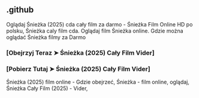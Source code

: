 ## .github

Oglądaj Śnieżka (2025) cda cały film za darmo - Śnieżka Film Online HD po polsku, Śnieżka caly film cda. Oglądaj film Śnieżka online. Gdzie można oglądać Śnieżka filmy za Darmo

### [Obejrzyj Teraz ➤ Śnieżka (2025) Cały Film Vider]

### [Pobierz Tutaj ➤ Śnieżka (2025) Cały Film Vider]

Śnieżka (2025) film online - Gdzie obejrzeć, Śnieżka - film online, oglądaj, Śnieżka Cały Film (2025) - Vider, 
